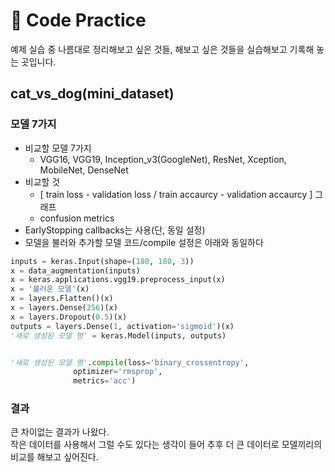 # 🌱 Code Practice

예제 실습 중 나름대로 정리해보고 싶은 것들, 해보고 싶은 것들을 실습해보고 기록해 놓는 곳입니다.


## cat_vs_dog(mini_dataset)
### 모델 7가지
- 비교할 모델 7가지
  - VGG16, VGG19, Inception_v3(GoogleNet), ResNet, Xception, MobileNet, DenseNet
- 비교할 것
  - [ train loss - validation loss / train accaurcy - validation accaurcy ] 그래프<br>
  - confusion metrics
- EarlyStopping callbacks는 사용(단, 동일 설정)
- 모델을 불러와 추가할 모델 코드/compile 설정은 아래와 동일하다

```python
inputs = keras.Input(shape=(180, 180, 3))
x = data_augmentation(inputs)
x = keras.applications.vgg19.preprocess_input(x)
x = '불러온 모델'(x)
x = layers.Flatten()(x)
x = layers.Dense(256)(x)
x = layers.Dropout(0.5)(x)
outputs = layers.Dense(1, activation='sigmoid')(x)
'새로 생성된 모델 명' = keras.Model(inputs, outputs)


'새로 생성된 모델 명'.compile(loss='binary_crossentropy',
              optimizer='rmsprop',
              metrics='acc')
```

### 결과
큰 차이없는 결과가 나왔다.<br>
작은 데이터를 사용해서 그럴 수도 있다는 생각이 들어 추후 더 큰 데이터로 모델끼리의 비교를 해보고 싶어진다.
